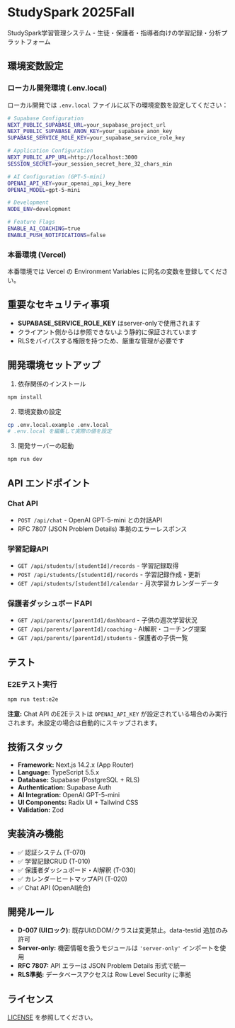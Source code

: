 # StudySpark 2025Fall

StudySpark学習管理システム - 生徒・保護者・指導者向けの学習記録・分析プラットフォーム

## 環境変数設定

### ローカル開発環境 (.env.local)

ローカル開発では `.env.local` ファイルに以下の環境変数を設定してください：

```bash
# Supabase Configuration
NEXT_PUBLIC_SUPABASE_URL=your_supabase_project_url
NEXT_PUBLIC_SUPABASE_ANON_KEY=your_supabase_anon_key
SUPABASE_SERVICE_ROLE_KEY=your_supabase_service_role_key

# Application Configuration
NEXT_PUBLIC_APP_URL=http://localhost:3000
SESSION_SECRET=your_session_secret_here_32_chars_min

# AI Configuration (GPT-5-mini)
OPENAI_API_KEY=your_openai_api_key_here
OPENAI_MODEL=gpt-5-mini

# Development
NODE_ENV=development

# Feature Flags
ENABLE_AI_COACHING=true
ENABLE_PUSH_NOTIFICATIONS=false
```

### 本番環境 (Vercel)

本番環境では Vercel の Environment Variables に同名の変数を登録してください。

## 重要なセキュリティ事項

- **SUPABASE_SERVICE_ROLE_KEY** はserver-onlyで使用されます
- クライアント側からは参照できないよう静的に保証されています
- RLSをバイパスする権限を持つため、厳重な管理が必要です

## 開発環境セットアップ

1. 依存関係のインストール
```bash
npm install
```

2. 環境変数の設定
```bash
cp .env.local.example .env.local
# .env.local を編集して実際の値を設定
```

3. 開発サーバーの起動
```bash
npm run dev
```

## API エンドポイント

### Chat API
- `POST /api/chat` - OpenAI GPT-5-mini との対話API
- RFC 7807 (JSON Problem Details) 準拠のエラーレスポンス

### 学習記録API
- `GET /api/students/[studentId]/records` - 学習記録取得
- `POST /api/students/[studentId]/records` - 学習記録作成・更新
- `GET /api/students/[studentId]/calendar` - 月次学習カレンダーデータ

### 保護者ダッシュボードAPI
- `GET /api/parents/[parentId]/dashboard` - 子供の週次学習状況
- `GET /api/parents/[parentId]/coaching` - AI解釈・コーチング提案
- `GET /api/parents/[parentId]/students` - 保護者の子供一覧

## テスト

### E2Eテスト実行
```bash
npm run test:e2e
```

**注意:** Chat API のE2Eテストは `OPENAI_API_KEY` が設定されている場合のみ実行されます。未設定の場合は自動的にスキップされます。

## 技術スタック

- **Framework:** Next.js 14.2.x (App Router)
- **Language:** TypeScript 5.5.x
- **Database:** Supabase (PostgreSQL + RLS)
- **Authentication:** Supabase Auth
- **AI Integration:** OpenAI GPT-5-mini
- **UI Components:** Radix UI + Tailwind CSS
- **Validation:** Zod

## 実装済み機能

- ✅ 認証システム (T-070)
- ✅ 学習記録CRUD (T-010) 
- ✅ 保護者ダッシュボード・AI解釈 (T-030)
- ✅ カレンダーヒートマップAPI (T-020)
- ✅ Chat API (OpenAI統合)

## 開発ルール

- **D-007 (UIロック):** 既存UIのDOM/クラスは変更禁止。data-testid 追加のみ許可
- **Server-only:** 機密情報を扱うモジュールは `'server-only'` インポートを使用
- **RFC 7807:** API エラーは JSON Problem Details 形式で統一
- **RLS準拠:** データベースアクセスは Row Level Security に準拠

## ライセンス

[LICENSE](./LICENSE) を参照してください。